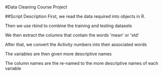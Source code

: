 #Data Cleaning Course Project

##Script Description
First, we read the data required into objects in R.

Then we use rbind to combine the training and testing datasets

We then extract the columns that contain the words 'mean' or 'std'

After that, we convert the Activity numbers into their associated words

The variables are then given more descriptive names

The column names are the re-named to the more descriptive names of each variable
